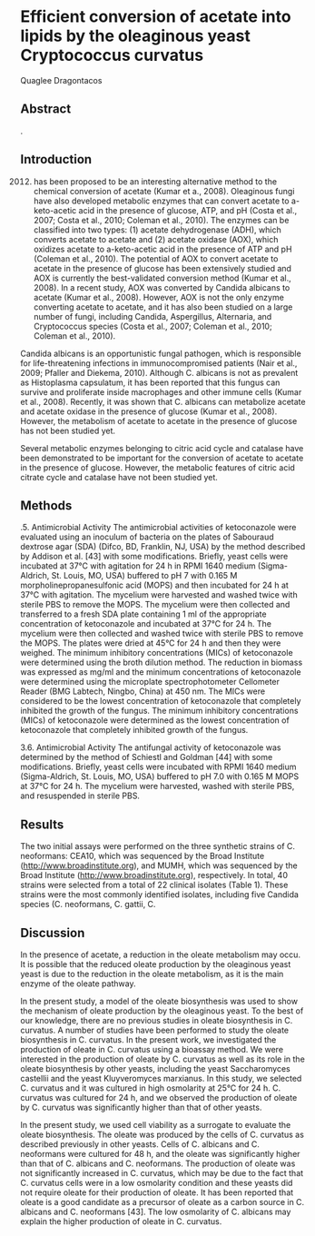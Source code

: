 # Efficient conversion of acetate into lipids by the oleaginous yeast Cryptococcus curvatus
Quaglee Dragontacos


## Abstract
.


## Introduction
 2012) has been proposed to be an interesting alternative method to the chemical conversion of acetate (Kumar et a., 2008). Oleaginous fungi have also developed metabolic enzymes that can convert acetate to a-keto-acetic acid in the presence of glucose, ATP, and pH (Costa et al., 2007; Costa et al., 2010; Coleman et al., 2010). The enzymes can be classified into two types: (1) acetate dehydrogenase (ADH), which converts acetate to acetate and (2) acetate oxidase (AOX), which oxidizes acetate to a-keto-acetic acid in the presence of ATP and pH (Coleman et al., 2010). The potential of AOX to convert acetate to acetate in the presence of glucose has been extensively studied and AOX is currently the best-validated conversion method (Kumar et al., 2008). In a recent study, AOX was converted by Candida albicans to acetate (Kumar et al., 2008). However, AOX is not the only enzyme converting acetate to acetate, and it has also been studied on a large number of fungi, including Candida, Aspergillus, Alternaria, and Cryptococcus species (Costa et al., 2007; Coleman et al., 2010; Coleman et al., 2010).

Candida albicans is an opportunistic fungal pathogen, which is responsible for life-threatening infections in immunocompromised patients (Nair et al., 2009; Pfaller and Diekema, 2010). Although C. albicans is not as prevalent as Histoplasma capsulatum, it has been reported that this fungus can survive and proliferate inside macrophages and other immune cells (Kumar et al., 2008). Recently, it was shown that C. albicans can metabolize acetate and acetate oxidase in the presence of glucose (Kumar et al., 2008). However, the metabolism of acetate to acetate in the presence of glucose has not been studied yet.

Several metabolic enzymes belonging to citric acid cycle and catalase have been demonstrated to be important for the conversion of acetate to acetate in the presence of glucose. However, the metabolic features of citric acid citrate cycle and catalase have not been studied yet.


## Methods

.5. Antimicrobial Activity
The antimicrobial activities of ketoconazole were evaluated using an inoculum of bacteria on the plates of Sabouraud dextrose agar (SDA) (Difco, BD, Franklin, NJ, USA) by the method described by Addison et al. [43] with some modifications. Briefly, yeast cells were incubated at 37°C with agitation for 24 h in RPMI 1640 medium (Sigma-Aldrich, St. Louis, MO, USA) buffered to pH 7 with 0.165 M morpholinepropanesulfonic acid (MOPS) and then incubated for 24 h at 37°C with agitation. The mycelium were harvested and washed twice with sterile PBS to remove the MOPS. The mycelium were then collected and transferred to a fresh SDA plate containing 1 ml of the appropriate concentration of ketoconazole and incubated at 37°C for 24 h. The mycelium were then collected and washed twice with sterile PBS to remove the MOPS. The plates were dried at 45°C for 24 h and then they were weighed. The minimum inhibitory concentrations (MICs) of ketoconazole were determined using the broth dilution method. The reduction in biomass was expressed as mg/ml and the minimum concentrations of ketoconazole were determined using the microplate spectrophotometer Cellometer Reader (BMG Labtech, Ningbo, China) at 450 nm. The MICs were considered to be the lowest concentration of ketoconazole that completely inhibited the growth of the fungus. The minimum inhibitory concentrations (MICs) of ketoconazole were determined as the lowest concentration of ketoconazole that completely inhibited growth of the fungus.

3.6. Antimicrobial Activity
The antifungal activity of ketoconazole was determined by the method of Schiestl and Goldman [44] with some modifications. Briefly, yeast cells were incubated with RPMI 1640 medium (Sigma-Aldrich, St. Louis, MO, USA) buffered to pH 7.0 with 0.165 M MOPS at 37°C for 24 h. The mycelium were harvested, washed with sterile PBS, and resuspended in sterile PBS.


## Results
The two initial assays were performed on the three synthetic strains of C. neoformans: CEA10, which was sequenced by the Broad Institute (http://www.broadinstitute.org), and MUMH, which was sequenced by the Broad Institute (http://www.broadinstitute.org), respectively. In total, 40 strains were selected from a total of 22 clinical isolates (Table 1). These strains were the most commonly identified isolates, including five Candida species (C. neoformans, C. gattii, C.


## Discussion
In the presence of acetate, a reduction in the oleate metabolism may occu. It is possible that the reduced oleate production by the oleaginous yeast yeast is due to the reduction in the oleate metabolism, as it is the main enzyme of the oleate pathway.

In the present study, a model of the oleate biosynthesis was used to show the mechanism of oleate production by the oleaginous yeast. To the best of our knowledge, there are no previous studies in oleate biosynthesis in C. curvatus. A number of studies have been performed to study the oleate biosynthesis in C. curvatus. In the present work, we investigated the production of oleate in C. curvatus using a bioassay method. We were interested in the production of oleate by C. curvatus as well as its role in the oleate biosynthesis by other yeasts, including the yeast Saccharomyces castellii and the yeast Kluyveromyces marxianus. In this study, we selected C. curvatus and it was cultured in high osmolarity at 25°C for 24 h. C. curvatus was cultured for 24 h, and we observed the production of oleate by C. curvatus was significantly higher than that of other yeasts.

In the present study, we used cell viability as a surrogate to evaluate the oleate biosynthesis. The oleate was produced by the cells of C. curvatus as described previously in other yeasts. Cells of C. albicans and C. neoformans were cultured for 48 h, and the oleate was significantly higher than that of C. albicans and C. neoformans. The production of oleate was not significantly increased in C. curvatus, which may be due to the fact that C. curvatus cells were in a low osmolarity condition and these yeasts did not require oleate for their production of oleate. It has been reported that oleate is a good candidate as a precursor of oleate as a carbon source in C. albicans and C. neoformans [43]. The low osmolarity of C. albicans may explain the higher production of oleate in C. curvatus.
